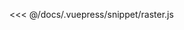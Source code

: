 <ClientOnly>
  <code-view name="raster" :is-code-view="false"/>
</ClientOnly>

<<< @/docs/.vuepress/snippet/raster.js
